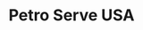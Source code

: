 ---
title: "Petro Serve USA"
url: /fargo/petro-serve-usa-northern-pacific-avenue/
shop: Lebensmittel
---